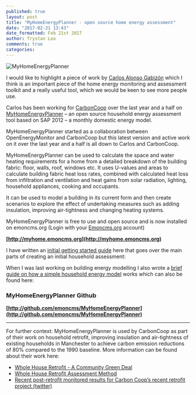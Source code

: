 ```yaml
---
published: true
layout: post
title: "MyHomeEnergyPlanner - open source home energy assessment"
date: "2017-02-21 13:43"
date_formatted: Feb 21st 2017
author: Trystan Lea
comments: true
categories:
---
```


![MyHomeEnergyPlanner]({{site.image_path}}/myhomeenergyplanner2.png)

I would like to highlight a piece of work by [Carlos Alonso Gabizón](https://community.openenergymonitor.org/users/cagabi) which I think is an important piece of the home energy monitoring and assessment toolkit and a really useful tool, which we would be keen to see more people use.

Carlos has been working for [CarbonCoop](http://carbon.coop/) over the last year and a half on [MyHomeEnergyPlanner]((http://myhome.emoncms.org)) – an open source household energy assessment tool based on SAP 2012 – a monthly domestic energy model.

MyHomeEnergyPlanner started as a collaboration between OpenEnergyMonitor and CarbonCoop but this latest version and active work on it over the last year and a half is all down to Carlos and CarbonCoop.

MyHomeEnergyPlanner can be used to calculate the space and water heating requirements for a home from a detailed breakdown of the building fabric: floor, walls, roof, windows etc. It uses U-values and areas to calculate building fabric heat loss rates, combined with calculated heat loss from infiltration and ventilation and heat gains from solar radiation, lighting, household appliances, cooking and occupants.

It can be used to model a building in its current form and then create scenarios to explore the effect of undertaking measures such as adding insulation, improving air-tightness and changing heating systems.

MyHomeEnergyPlanner is free to use and open source and is now installed on emoncms.org (Login with your [Emoncms.org](https://emoncms.org) account)

**[http://myhome.emoncms.org](http://myhome.emoncms.org)**

<!--more-->


I have written an [initial getting started guide](https://learn.openenergymonitor.org/sustainable-energy/building-energy-model/MyHomeEnergyPlanner) here that goes over the main parts of creating an initial household assessment:


When I was last working on building energy modelling I also wrote a [brief guide on how a simple household energy model](https://learn.openenergymonitor.org/sustainable-energy/building-energy-model/readme) works which can also be found here:


### MyHomeEnergyPlanner Github

**[http://github.com/emoncms/MyHomeEnergyPlanner](http://github.com/emoncms/MyHomeEnergyPlanner)**

---

For further context: MyHomeEnergyPlanner is used by CarbonCoop as part of their work on household retrofit, improving insulation and air-tightness of existing households in Manchester to achieve carbon emission reductions of 80% compared to the 1990 baseline. More information can be found about their work here:

- [Whole House Retrofit - A Community Green Deal](http://carbon.coop/content/whole-house-retrofit-community-green-deal)
- [Whole House Retrofit Assessment Method](http://carbon.coop/assessments/URBED_ASSESSMENT_REPORT.pdf)
- [Recent post-retrofit monitored results for Carbon Coop’s recent retrofit project (twitter)](https://twitter.com/CarbonCoop/status/802176377785028608/photo/1)
